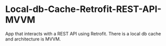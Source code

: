 # Local-db-Cache-Retrofit-REST-API-MVVM
App that interacts with a REST API using Retrofit. There is a local db cache and architecture is MVVM.

